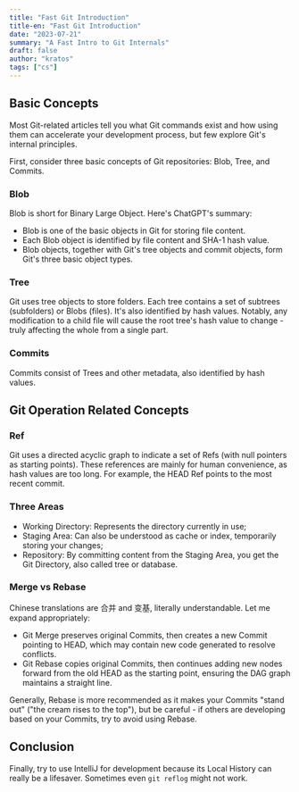 ```yaml
---
title: "Fast Git Introduction"
title-en: "Fast Git Introduction"
date: "2023-07-21"
summary: "A Fast Intro to Git Internals"
draft: false
author: "kratos"
tags: ["cs"]
---
```


## Basic Concepts

Most Git-related articles tell you what Git commands exist and how using them can accelerate your development process, but few explore Git's internal principles.

First, consider three basic concepts of Git repositories: Blob, Tree, and Commits.

### Blob

Blob is short for Binary Large Object.
Here's ChatGPT's summary:

- Blob is one of the basic objects in Git for storing file content.
- Each Blob object is identified by file content and SHA-1 hash value.
- Blob objects, together with Git's tree objects and commit objects, form Git's three basic object types.

### Tree

Git uses tree objects to store folders. Each tree contains a set of subtrees (subfolders) or Blobs (files). It's also identified by hash values. Notably, any modification to a child file will cause the root tree's hash value to change - truly affecting the whole from a single part.

### Commits

Commits consist of Trees and other metadata, also identified by hash values.

## Git Operation Related Concepts

### Ref

Git uses a directed acyclic graph to indicate a set of Refs (with null pointers as starting points). These references are mainly for human convenience, as hash values are too long. For example, the HEAD Ref points to the most recent commit.

### Three Areas

- Working Directory: Represents the directory currently in use;
- Staging Area: Can also be understood as cache or index, temporarily storing your changes;
- Repository: By committing content from the Staging Area, you get the Git Directory, also called tree or database.

### Merge vs Rebase

Chinese translations are 合并 and 变基, literally understandable. Let me expand appropriately:

- Git Merge preserves original Commits, then creates a new Commit pointing to HEAD, which may contain new code generated to resolve conflicts.
- Git Rebase copies original Commits, then continues adding new nodes forward from the old HEAD as the starting point, ensuring the DAG graph maintains a straight line.

Generally, Rebase is more recommended as it makes your Commits "stand out" ("the cream rises to the top"), but be careful - if others are developing based on your Commits, try to avoid using Rebase.

## Conclusion

Finally, try to use IntelliJ for development because its Local History can really be a lifesaver. Sometimes even `git reflog` might not work.